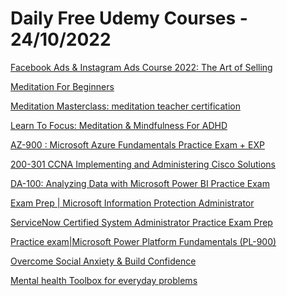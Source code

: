 # Daily Free Udemy Courses - 24/10/2022

[Facebook Ads & Instagram Ads Course 2022: The Art of Selling](https://www.udemy.com/course/facebook-ads-2023/?couponCode=WATERTIGER19)
[Meditation For Beginners](https://www.udemy.com/course/meditationforbeginners/?couponCode=0D9ECF05728F897087F7)
[Meditation Masterclass: meditation teacher certification](https://www.udemy.com/course/meditation-masterclass/?couponCode=236B8D847C8386F434EF)
[Learn To Focus: Meditation & Mindfulness For ADHD](https://www.udemy.com/course/meditation-for-adhd/?couponCode=A74D0DB1E9CE6BEBB5B6)
[AZ-900 : Microsoft Azure Fundamentals Practice Exam + EXP](https://www.udemy.com/course/az-900-microsoft-azure-fundamentals-practice-exam-exp/?couponCode=EF33FDA941AC8485C5DE)
[200-301 CCNA Implementing and Administering Cisco Solutions](https://www.udemy.com/course/200-301-ccna-implementing-and-administering-cisco-solutions/?couponCode=38EE2880701A5823F211)
[DA-100: Analyzing Data with Microsoft Power BI Practice Exam](https://www.udemy.com/course/da-100-analyzing-data-with-microsoft-power-bi-practice-exam-z/?couponCode=803E8748830D77242C22)
[Exam Prep | Microsoft Information Protection Administrator](https://www.udemy.com/course/exam-prep-microsoft-information-protection-administrator/?couponCode=C37BFADDD03D7A9BE9DD)
[ServiceNow Certified System Administrator Practice Exam Prep](https://www.udemy.com/course/servicenow-certified-system-administrator-practice-exam-prep/?couponCode=9722331B214D056F5945)
[Practice exam|Microsoft Power Platform Fundamentals (PL-900)](https://www.udemy.com/course/practice-exammicrosoft-power-platform-fundamentals-pl-900/?couponCode=601DCB0A9CC048668154)
[Overcome Social Anxiety & Build Confidence](https://www.udemy.com/course/acceptance-and-commitment-therapy-for-social-anxiety/?couponCode=F9BABDE3D1DAAE74731F)
[Mental health Toolbox for everyday problems](https://www.udemy.com/course/advance-mind-management-techniques-system/?couponCode=FCFA6CA38783B687135A)
